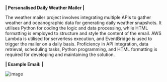 **| Personalised Daily Weather Mailer |**

The weather mailer project involves integrating multiple APIs to gather weather and oceanographic data for generating daily weather snapshots. It utilises Python for coding the logic and data processing, while HTML formatting is employed to structure and style the content of the email. AWS Lambda is utilised for serverless execution, and EventBridge is used to trigger the mailer on a daily basis. Proficiency in API integration, data retrieval, scheduling tasks, Python programming, and HTML formatting is required for developing and maintaining the solution.




**| Example Email: |**

![image](https://github.com/WilliamB71/weather_mailer/assets/109232737/6cbbb983-ecdd-46f0-bfd1-eee0fbf2203d)
